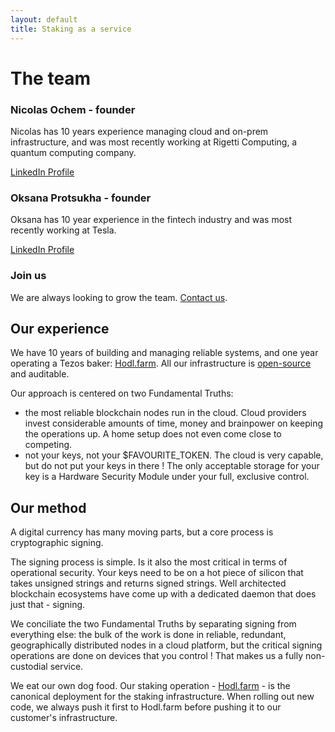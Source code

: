 ```yaml
---
layout: default
title: Staking as a service
---
```


# The team

### Nicolas Ochem - founder

Nicolas has 10 years experience managing cloud and on-prem infrastructure, and was most recently working at Rigetti Computing, a quantum computing company.

[LinkedIn Profile](https://www.linkedin.com/in/nicolasochem/)

### Oksana Protsukha - founder

Oksana has 10 year experience in the fintech industry and was most recently working at Tesla.

[LinkedIn Profile](https://www.linkedin.com/in/oksanaprotsukha/)

### Join us

We are always looking to grow the team. [Contact us](/contact).

## Our experience

We have 10 years of building and managing reliable systems, and one year operating a Tezos baker: [Hodl.farm](https://hodl.farm). All our infrastructure is [open-source](https://github.com/hodl-dot-farm) and auditable.

Our approach is centered on two Fundamental Truths:

* the most reliable blockchain nodes run in the cloud. Cloud providers invest considerable amounts of time, money and brainpower on keeping the operations up. A home setup does not even come close to competing.
* not your keys, not your $FAVOURITE_TOKEN. The cloud is very capable, but do not put your keys in there ! The only acceptable storage for your key is a Hardware Security Module under your full, exclusive control.

## Our method

A digital currency has many moving parts, but a core process is cryptographic signing.

The signing process is simple. Is it also the most critical in terms of operational security. Your keys need to be on a hot piece of silicon that takes unsigned strings and returns signed strings. Well architected blockchain ecosystems have come up with a dedicated daemon that does just that - signing.

We conciliate the two Fundamental Truths by separating signing from everything else: the bulk of the work is done in reliable, redundant, geographically distributed nodes in a cloud platform, but the critical signing operations are done on devices that you control ! That makes us a fully non-custodial service.

We eat our own dog food. Our staking operation - [Hodl.farm](https://hodl.farm) - is the canonical deployment for the staking infrastructure. When rolling out new code, we always push it first to Hodl.farm before pushing it to our customer's infrastructure.
